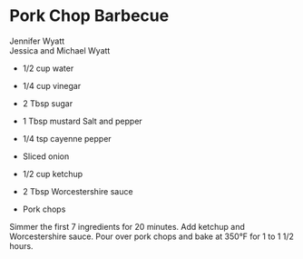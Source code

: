 # Pork Chop Barbecue

Jennifer Wyatt<br/>
Jessica and Michael Wyatt

- 1/2 cup water
- 1/4 cup vinegar
- 2 Tbsp sugar
- 1 Tbsp mustard Salt and pepper

- 1/4 tsp cayenne pepper
- Sliced onion
- 1/2 cup ketchup
- 2 Tbsp Worcestershire sauce
- Pork chops

Simmer the first 7 ingredients for 20 minutes. Add ketchup and Worcestershire sauce. Pour over pork chops and bake at 350°F for 1 to 1 1/2 hours.